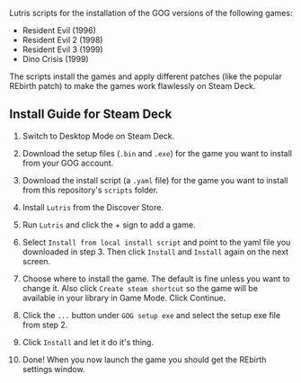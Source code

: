 Lutris scripts for the installation of the GOG versions of the following games:

- Resident Evil (1996)
- Resident Evil 2 (1998)
- Resident Evil 3 (1999)
- Dino Crisis (1999)

The scripts install the games and apply different patches (like the popular REbirth patch) to make the games work flawlessly on Steam Deck.

## **Install Guide for Steam Deck**

1. Switch to Desktop Mode on Steam Deck.

2. Download the setup files (`.bin` and `.exe`) for the game you want to install from your GOG account.

3. Download the install script (a `.yaml` file) for the game you want to install from this repository's `scripts` folder.

4. Install `Lutris` from the Discover Store.

5. Run `Lutris` and click the + sign to add a game.

6. Select `Install from local install script` and point to the yaml file you downloaded in step 3. Then click `Install` and `Install` again on the next screen.

7. Choose where to install the game. The default is fine unless you want to change it. Also click `Create steam shortcut` so the game will be available in your library in Game Mode. Click Continue.

8. Click the `...` button under `GOG setup exe` and select the setup exe file from step 2.

9. Click `Install` and let it do it's thing.

10. Done! When you now launch the game you should get the REbirth settings window.